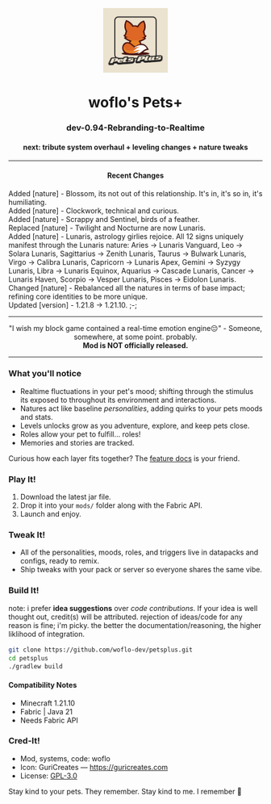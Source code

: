 <p align="center">
  <img src="src/main/resources/assets/petsplus/icon.png"
       alt="Pets+ icon"
       width="128">
</p>

<h1 align="center">woflo's Pets+</h1>
<h3 align="center">dev-0.94-Rebranding-to-Realtime</h3>
<h4 align="center">next: tribute system overhaul + leveling changes + nature tweaks</h4>

---

<h4 align="center">Recent Changes</h3>
<ul align="center" style="list-style-type:none; padding-left:0; text-align:left; margin:0;">
  <li>Added [nature] - Blossom, its not out of this relationship. It's in, it's so in, it's humiliating.</li>
  <li>Added [nature] - Clockwork, technical and curious.</li>
  <li>Added [nature] - Scrappy and Sentinel, birds of a feather.</li>
  <li>Replaced [nature] - Twilight and Nocturne are now Lunaris.</li>
  <li>Added [nature] - Lunaris, astrology girlies rejoice. All 12 signs uniquely manifest through the Lunaris nature: Aries → Lunaris Vanguard, Leo → Solara Lunaris, Sagittarius → Zenith Lunaris, Taurus → Bulwark Lunaris, Virgo → Calibra Lunaris, Capricorn → Lunaris Apex, Gemini → Syzygy Lunaris, Libra → Lunaris Equinox, Aquarius → Cascade Lunaris, Cancer → Lunaris Haven, Scorpio → Vesper Lunaris, Pisces → Eidolon Lunaris.</li>
  <li>Changed [nature] - Rebalanced all the natures in terms of base impact; refining core identities to be more unique.</li>
  <li>Updated [version] - 1.21.8 -> 1.21.10. ;-;</li>
</ul>

---

<p align="center">
  "I wish my block game contained a real-time emotion engine😔" - Someone, somewhere, at some point. probably.
  <br>
  <strong>Mod is NOT officially released.</strong>
</p>

---

### What you'll notice
- Realtime fluctuations in your pet's mood; shifting through the stimulus its exposed to throughout its environment and interactions.
- Natures act like baseline *personalities*, adding quirks to your pets moods and stats.
- Levels unlocks grow as you adventure, explore, and keep pets close.
- Roles allow your pet to fulfill... roles!
- Memories and stories are tracked.

Curious how each layer fits together? The [feature docs](docs/features/_readme.md) is your friend.

### Play It!
1. Download the latest jar file. 
2. Drop it into your `mods/` folder along with the Fabric API.
3. Launch and enjoy.

### Tweak It!
- All of the personalities, moods, roles, and triggers live in datapacks and configs, ready to remix.
- Ship tweaks with your pack or server so everyone shares the same vibe.

### Build It!
note: i prefer **idea suggestions** over *code contributions*. If your idea is well thought out, credit(s) will be attributed. rejection of ideas/code for any reason is fine; i'm picky. the better the documentation/reasoning, the higher liklihood of integration.

```bash
git clone https://github.com/woflo-dev/petsplus.git
cd petsplus
./gradlew build
```
#### Compatibility Notes
- Minecraft 1.21.10
- Fabric | Java 21
- Needs Fabric API

### Cred-It!
- Mod, systems, code: woflo 
- Icon: GuriCreates — <https://guricreates.com>
- License: [GPL-3.0](LICENSE)

Stay kind to your pets. They remember. Stay kind to me. I remember 🥺
